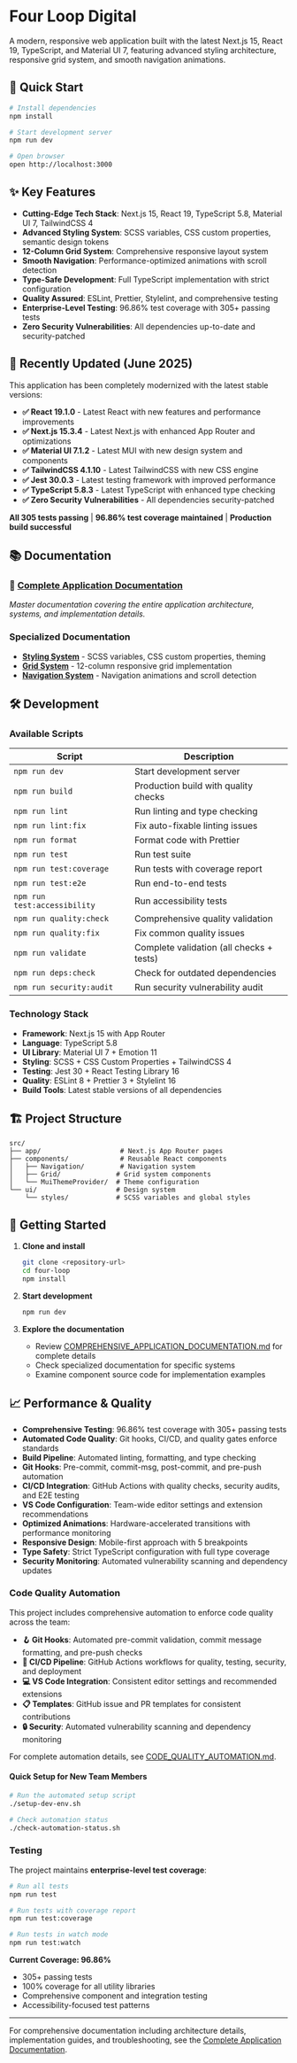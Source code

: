 # Four Loop Digital

A modern, responsive web application built with the latest Next.js 15, React 19, TypeScript, and
Material UI 7, featuring advanced styling architecture, responsive grid system, and smooth
navigation animations.

## 🚀 Quick Start

```bash
# Install dependencies
npm install

# Start development server
npm run dev

# Open browser
open http://localhost:3000
```

## ✨ Key Features

- **Cutting-Edge Tech Stack**: Next.js 15, React 19, TypeScript 5.8, Material UI 7, TailwindCSS 4
- **Advanced Styling System**: SCSS variables, CSS custom properties, semantic design tokens
- **12-Column Grid System**: Comprehensive responsive layout system
- **Smooth Navigation**: Performance-optimized animations with scroll detection
- **Type-Safe Development**: Full TypeScript implementation with strict configuration
- **Quality Assured**: ESLint, Prettier, Stylelint, and comprehensive testing
- **Enterprise-Level Testing**: 96.86% test coverage with 305+ passing tests
- **Zero Security Vulnerabilities**: All dependencies up-to-date and security-patched

## 🎉 Recently Updated (June 2025)

This application has been completely modernized with the latest stable versions:

- **✅ React 19.1.0** - Latest React with new features and performance improvements
- **✅ Next.js 15.3.4** - Latest Next.js with enhanced App Router and optimizations
- **✅ Material UI 7.1.2** - Latest MUI with new design system and components
- **✅ TailwindCSS 4.1.10** - Latest TailwindCSS with new CSS engine
- **✅ Jest 30.0.3** - Latest testing framework with improved performance
- **✅ TypeScript 5.8.3** - Latest TypeScript with enhanced type checking
- **✅ Zero Security Vulnerabilities** - All dependencies security-patched

**All 305 tests passing** | **96.86% test coverage maintained** | **Production build successful**

## 📚 Documentation

### 📖 **[Complete Application Documentation](./COMPREHENSIVE_APPLICATION_DOCUMENTATION.md)**

_Master documentation covering the entire application architecture, systems, and implementation
details._

### Specialized Documentation

- **[Styling System](./STYLING_SYSTEM_DOCUMENTATION.md)** - SCSS variables, CSS custom properties,
  theming
- **[Grid System](./GRID_SYSTEM_DOCUMENTATION.md)** - 12-column responsive grid implementation
- **[Navigation System](./NAVIGATION_IMPLEMENTATION.md)** - Navigation animations and scroll
  detection

## 🛠️ Development

### Available Scripts

| Script                       | Description                              |
| ---------------------------- | ---------------------------------------- |
| `npm run dev`                | Start development server                 |
| `npm run build`              | Production build with quality checks     |
| `npm run lint`               | Run linting and type checking            |
| `npm run lint:fix`           | Fix auto-fixable linting issues          |
| `npm run format`             | Format code with Prettier                |
| `npm run test`               | Run test suite                           |
| `npm run test:coverage`      | Run tests with coverage report           |
| `npm run test:e2e`           | Run end-to-end tests                     |
| `npm run test:accessibility` | Run accessibility tests                  |
| `npm run quality:check`      | Comprehensive quality validation         |
| `npm run quality:fix`        | Fix common quality issues                |
| `npm run validate`           | Complete validation (all checks + tests) |
| `npm run deps:check`         | Check for outdated dependencies          |
| `npm run security:audit`     | Run security vulnerability audit         |

### Technology Stack

- **Framework**: Next.js 15 with App Router
- **Language**: TypeScript 5.8
- **UI Library**: Material UI 7 + Emotion 11
- **Styling**: SCSS + CSS Custom Properties + TailwindCSS 4
- **Testing**: Jest 30 + React Testing Library 16
- **Quality**: ESLint 8 + Prettier 3 + Stylelint 16
- **Build Tools**: Latest stable versions of all dependencies

## 🏗️ Project Structure

```
src/
├── app/                    # Next.js App Router pages
├── components/             # Reusable React components
│   ├── Navigation/         # Navigation system
│   ├── Grid/              # Grid system components
│   └── MuiThemeProvider/  # Theme configuration
└── ui/                    # Design system
    └── styles/            # SCSS variables and global styles
```

## 🎯 Getting Started

1. **Clone and install**

   ```bash
   git clone <repository-url>
   cd four-loop
   npm install
   ```

2. **Start development**

   ```bash
   npm run dev
   ```

3. **Explore the documentation**
   - Review
     [COMPREHENSIVE_APPLICATION_DOCUMENTATION.md](./COMPREHENSIVE_APPLICATION_DOCUMENTATION.md) for
     complete details
   - Check specialized documentation for specific systems
   - Examine component source code for implementation examples

## 📈 Performance & Quality

- **Comprehensive Testing**: 96.86% test coverage with 305+ passing tests
- **Automated Code Quality**: Git hooks, CI/CD, and quality gates enforce standards
- **Build Pipeline**: Automated linting, formatting, and type checking
- **Git Hooks**: Pre-commit, commit-msg, post-commit, and pre-push automation
- **CI/CD Integration**: GitHub Actions with quality checks, security audits, and E2E testing
- **VS Code Configuration**: Team-wide editor settings and extension recommendations
- **Optimized Animations**: Hardware-accelerated transitions with performance monitoring
- **Responsive Design**: Mobile-first approach with 5 breakpoints
- **Type Safety**: Strict TypeScript configuration with full type coverage
- **Security Monitoring**: Automated vulnerability scanning and dependency updates

### Code Quality Automation

This project includes comprehensive automation to enforce code quality across the team:

- **🪝 Git Hooks**: Automated pre-commit validation, commit message formatting, and pre-push checks
- **🚀 CI/CD Pipeline**: GitHub Actions workflows for quality, testing, security, and deployment
- **💻 VS Code Integration**: Consistent editor settings and recommended extensions
- **📋 Templates**: GitHub issue and PR templates for consistent contributions
- **🔒 Security**: Automated vulnerability scanning and dependency monitoring

For complete automation details, see [CODE_QUALITY_AUTOMATION.md](./CODE_QUALITY_AUTOMATION.md).

#### Quick Setup for New Team Members

```bash
# Run the automated setup script
./setup-dev-env.sh

# Check automation status
./check-automation-status.sh
```

### Testing

The project maintains **enterprise-level test coverage**:

```bash
# Run all tests
npm run test

# Run tests with coverage report
npm run test:coverage

# Run tests in watch mode
npm run test:watch
```

**Current Coverage: 96.86%**

- 305+ passing tests
- 100% coverage for all utility libraries
- Comprehensive component and integration testing
- Accessibility-focused test patterns

---

For comprehensive documentation including architecture details, implementation guides, and
troubleshooting, see the
[Complete Application Documentation](./COMPREHENSIVE_APPLICATION_DOCUMENTATION.md).
